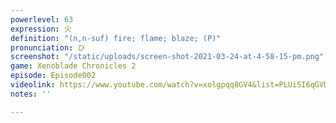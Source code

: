 ```yaml
---
powerlevel: 63
expression: 火
definition: "(n,n-suf) fire; flame; blaze; (P)"
pronunciation: ひ
screenshot: "/static/uploads/screen-shot-2021-03-24-at-4-58-15-pm.png"
game: Xenoblade Chronicles 2
episode: Episode002
videolink: https://www.youtube.com/watch?v=xolgpqq8GV4&list=PLUiSI6qGVDKsXmMW0GnjV--kUTLhsKN-K&index=2
notes: ''

---
```

